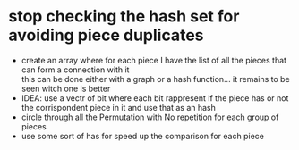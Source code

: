 # stop checking the hash set for avoiding piece duplicates

 - create an array where for each piece I have the list of all the pieces that can form a connection with it  
this can be done either with a graph or a hash function... it remains to be seen witch one is better
 - IDEA: use a vectr of bit where each bit rappresent if the piece has or not the corrispondent piece in it and use that as an hash
 - circle through all the Permutation with No repetition for each group of pieces
 - use some sort of has for speed up the comparison for each piece